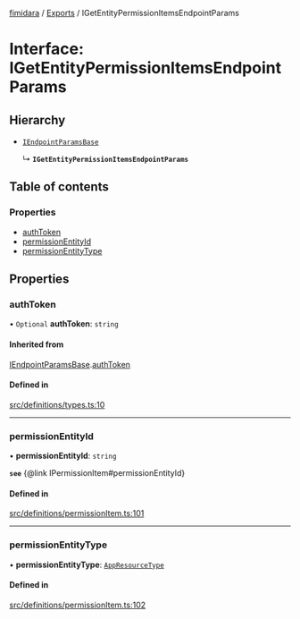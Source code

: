 [fimidara](../README.md) / [Exports](../modules.md) / IGetEntityPermissionItemsEndpointParams

# Interface: IGetEntityPermissionItemsEndpointParams

## Hierarchy

- [`IEndpointParamsBase`](IEndpointParamsBase.md)

  ↳ **`IGetEntityPermissionItemsEndpointParams`**

## Table of contents

### Properties

- [authToken](IGetEntityPermissionItemsEndpointParams.md#authtoken)
- [permissionEntityId](IGetEntityPermissionItemsEndpointParams.md#permissionentityid)
- [permissionEntityType](IGetEntityPermissionItemsEndpointParams.md#permissionentitytype)

## Properties

### authToken

• `Optional` **authToken**: `string`

#### Inherited from

[IEndpointParamsBase](IEndpointParamsBase.md).[authToken](IEndpointParamsBase.md#authtoken)

#### Defined in

[src/definitions/types.ts:10](https://github.com/softkave/files-js/blob/852341e/src/definitions/types.ts#L10)

___

### permissionEntityId

• **permissionEntityId**: `string`

**`see`** {@link IPermissionItem#permissionEntityId}

#### Defined in

[src/definitions/permissionItem.ts:101](https://github.com/softkave/files-js/blob/852341e/src/definitions/permissionItem.ts#L101)

___

### permissionEntityType

• **permissionEntityType**: [`AppResourceType`](../enums/AppResourceType.md)

#### Defined in

[src/definitions/permissionItem.ts:102](https://github.com/softkave/files-js/blob/852341e/src/definitions/permissionItem.ts#L102)
